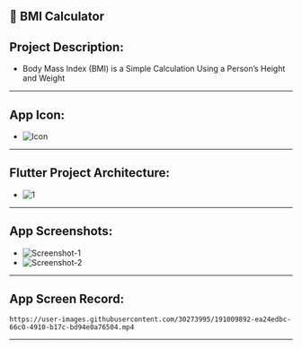 📱 BMI Calculator
------------------
Project Description:
-----------------------
  -  Body Mass Index (BMI) is a Simple Calculation Using a Person’s Height and Weight 
-----------------------------------------------------------------------------------------------------------------------------
 App Icon:
------------------
  -  ![Icon](https://user-images.githubusercontent.com/30273995/191009714-f975359c-c84f-4734-a3c7-422f887353db.png)
-----------------------------------------------------------------------------------------------------------------------------
Flutter Project Architecture:
------------------------------------
  -  ![1](https://user-images.githubusercontent.com/30273995/191009783-c94f171d-3e1b-4f0a-947b-f46f43267b86.PNG)
-----------------------------------------------------------------------------------------------------------------------------
App Screenshots:
------------------------
  -   ![Screenshot-1](https://user-images.githubusercontent.com/30273995/191009983-6b0fc780-43ce-4976-b850-9674ea4f396c.jpg)
  -   ![Screenshot-2](https://user-images.githubusercontent.com/30273995/191010012-3f5db1e9-6ece-4f24-bd65-c466bbbb10fb.jpg)
-----------------------------------------------------------------------------------------------------------------------------
App Screen Record:
---------------------------

    https://user-images.githubusercontent.com/30273995/191009892-ea24edbc-66c0-4910-b17c-bd94e0a76504.mp4
  
-----------------------------------------------------------------------------------------------------------------------------
